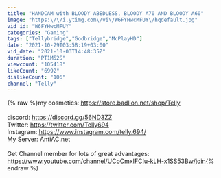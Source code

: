 ```yaml
---
title: "HANDCAM with BLOODY ABEDLESS, BLOODY A70 AND BLOODY A60"
image: "https:\/\/i.ytimg.com\/vi\/W6FYHwcMFUY\/hqdefault.jpg"
vid_id: "W6FYHwcMFUY"
categories: "Gaming"
tags: ["Tellybridge","Godbridge","McPlayHD"]
date: "2021-10-29T03:58:19+03:00"
vid_date: "2021-10-03T14:48:35Z"
duration: "PT1M52S"
viewcount: "105418"
likeCount: "6992"
dislikeCount: "106"
channel: "Telly"
---
```

{% raw %}my cosmetics: <a rel="nofollow" target="blank" href="https://store.badlion.net/shop/Telly">https://store.badlion.net/shop/Telly</a><br /><br />discord: <a rel="nofollow" target="blank" href="https://discord.gg/56ND3ZZ​">https://discord.gg/56ND3ZZ​</a><br />Twitter: <a rel="nofollow" target="blank" href="https://twitter.com/Telly694​">https://twitter.com/Telly694​</a><br />Instagram: <a rel="nofollow" target="blank" href="https://www.instagram.com/telly.694/​">https://www.instagram.com/telly.694/​</a><br />My Server: AntiAC.net<br /><br />Get Channel member for lots of great advantages:<br /><a rel="nofollow" target="blank" href="https://www.youtube.com/channel/UCoCmxIFCIu-kLH-x1SS53Bw/join">https://www.youtube.com/channel/UCoCmxIFCIu-kLH-x1SS53Bw/join</a>{% endraw %}
